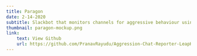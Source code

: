 ```yaml
---
title: Paragon
date: 2-14-2020
subtitle: Slackbot that monitors channels for aggressive behaviour using Natural Language Processing; Uses React.js and Node + MongoDB stack.
thumbnail: paragon-mockup.png
link:
    text: View Github
    url: https://github.com/PranavRayudu/Aggression-Chat-Reporter-LeapHacks2020
---
```

